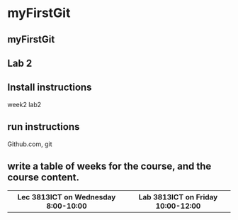 # myFirstGit

## myFirstGit
## Lab 2
## Install instructions
week2 lab2
## run instructions
Github.com, git
## write a table of weeks for the course, and the course content.
<table>
<tr>
<th>Lec 3813ICT on Wednesday 8:00-10:00</th>
<th>Lab 3813ICT on Friday 10:00-12:00</th>
</tr>
